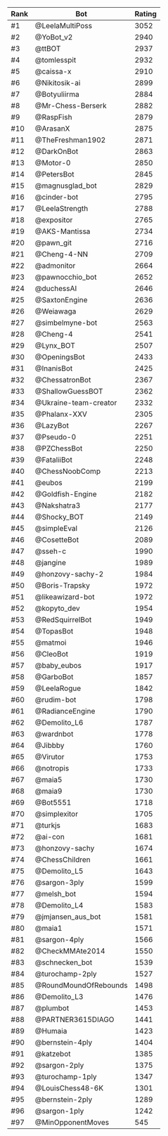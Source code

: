 Rank|Bot|Rating
---|---|---
#1|@LeelaMultiPoss|3052
#2|@YoBot_v2|2940
#3|@ttBOT|2937
#4|@tomlesspit|2932
#5|@caissa-x|2910
#6|@Nikitosik-ai|2899
#7|@Botyuliirma|2884
#8|@Mr-Chess-Berserk|2882
#9|@RaspFish|2879
#10|@ArasanX|2875
#11|@TheFreshman1902|2871
#12|@DarkOnBot|2863
#13|@Motor-0|2850
#14|@PetersBot|2845
#15|@magnusglad_bot|2829
#16|@cinder-bot|2795
#17|@LeelaStrength|2788
#18|@expositor|2765
#19|@AKS-Mantissa|2734
#20|@pawn_git|2716
#21|@Cheng-4-NN|2709
#22|@admonitor|2664
#23|@pawnocchio_bot|2652
#24|@duchessAI|2646
#25|@SaxtonEngine|2636
#26|@Weiawaga|2629
#27|@simbelmyne-bot|2563
#28|@Cheng-4|2541
#29|@Lynx_BOT|2507
#30|@OpeningsBot|2433
#31|@InanisBot|2425
#32|@ChessatronBot|2367
#33|@ShallowGuessBOT|2362
#34|@Ukraine-team-creator|2332
#35|@Phalanx-XXV|2305
#36|@LazyBot|2267
#37|@Pseudo-0|2251
#38|@PZChessBot|2250
#39|@FataliiBot|2248
#40|@ChessNoobComp|2213
#41|@eubos|2199
#42|@Goldfish-Engine|2182
#43|@Nakshatra3|2177
#44|@Shocky_BOT|2149
#45|@simpleEval|2126
#46|@CosetteBot|2089
#47|@sseh-c|1990
#48|@jangine|1989
#49|@honzovy-sachy-2|1984
#50|@Boris-Trapsky|1972
#51|@likeawizard-bot|1972
#52|@kopyto_dev|1954
#53|@RedSquirrelBot|1949
#54|@TopasBot|1948
#55|@matmoi|1946
#56|@CleoBot|1919
#57|@baby_eubos|1917
#58|@GarboBot|1857
#59|@LeelaRogue|1842
#60|@rudim-bot|1798
#61|@RadianceEngine|1790
#62|@Demolito_L6|1787
#63|@wardnbot|1778
#64|@Jibbby|1760
#65|@Virutor|1753
#66|@notropis|1733
#67|@maia5|1730
#68|@maia9|1730
#69|@Bot5551|1718
#70|@simplexitor|1705
#71|@turkjs|1683
#72|@ai-con|1681
#73|@honzovy-sachy|1674
#74|@ChessChildren|1661
#75|@Demolito_L5|1643
#76|@sargon-3ply|1599
#77|@melsh_bot|1594
#78|@Demolito_L4|1583
#79|@jmjansen_aus_bot|1581
#80|@maia1|1571
#81|@sargon-4ply|1566
#82|@CheckMMAte2014|1550
#83|@schnecken_bot|1539
#84|@turochamp-2ply|1527
#85|@RoundMoundOfRebounds|1498
#86|@Demolito_L3|1476
#87|@plumbot|1453
#88|@PARTNER3615DIAGO|1441
#89|@Humaia|1423
#90|@bernstein-4ply|1404
#91|@katzebot|1385
#92|@sargon-2ply|1375
#93|@turochamp-1ply|1347
#94|@LouisChess48-6K|1301
#95|@bernstein-2ply|1289
#96|@sargon-1ply|1242
#97|@MinOpponentMoves|545
